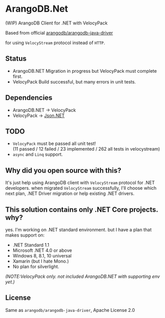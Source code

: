 # ArangoDB.Net
(WIP) ArangoDB Client for .NET with VelocyPack

Based from official [arangodb/arangodb-java-driver](https://github.com/arangodb/arangodb-java-driver)

for using `VelocyStream` protocol instead of `HTTP`.

## Status

- ArangoDB.NET Migration in progress but VelocyPack must complete first. 
- VelocyPack Build successful, but many errors in unit tests.

## Dependencies

- ArangoDB.NET -> VelocyPack
- VelocyPack -> [Json.NET](https://github.com/JamesNK/Newtonsoft.Json)

## TODO

- `VelocyPack` must be passed all unit test!<br>
  (11 passed / 12 failed / 23 implemented / 262 all tests in velocystream)
- `async` and `Linq` support.

## Why did you open source with this?

It's just help using ArangoDB client with `VelocyStream` protocol for .NET developers.
when migrated `VelocyStream` successfully, I'll choose which next plan, .NET Driver migration or help existing .NET drivers.

## This solution contains only .NET Core projects. why?

yes. I'm working on .NET standard environment. but I have a plan that makes support on:

- .NET Standard 1.1
- Microsoft .NET 4.0 or above
- Windows 8, 8.1, 10 universal
- Xamarin (but I hate Mono.)
- No plan for silverlight.

*(NOTE:VelocyPack only. not included ArangoDB.NET with supporting env yet.)*

## License

Same as `arangodb/arangodb-java-driver`, Apache License 2.0